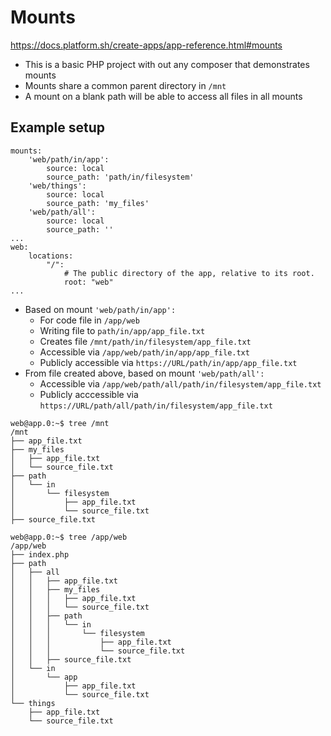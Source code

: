 # Mounts

https://docs.platform.sh/create-apps/app-reference.html#mounts

- This is a basic PHP project with out any composer that demonstrates mounts
- Mounts share a common parent directory in `/mnt`
- A mount on a blank path will be able to access all files in all mounts


## Example setup
```
mounts:
    'web/path/in/app':
        source: local
        source_path: 'path/in/filesystem'
    'web/things':
        source: local
        source_path: 'my_files'
    'web/path/all':
        source: local
        source_path: ''    
...
web:
    locations:
        "/":
            # The public directory of the app, relative to its root.
            root: "web"
...
```

- Based on mount `'web/path/in/app':`
   - For code file in `/app/web`
   - Writing file to `path/in/app/app_file.txt`
   - Creates file `/mnt/path/in/filesystem/app_file.txt`
   - Accessible via `/app/web/path/in/app/app_file.txt`
   - Publicly accessible via `https://URL/path/in/app/app_file.txt`
- From file created above, based on mount `'web/path/all':`
   - Accessible via `/app/web/path/all/path/in/filesystem/app_file.txt`
   - Publicly acccessible via `https://URL/path/all/path/in/filesystem/app_file.txt`


```
web@app.0:~$ tree /mnt
/mnt
├── app_file.txt
├── my_files
│   ├── app_file.txt
│   └── source_file.txt
├── path
│   └── in
│       └── filesystem
│           ├── app_file.txt
│           └── source_file.txt
├── source_file.txt
```

```
web@app.0:~$ tree /app/web
/app/web
├── index.php
├── path
│   ├── all
│   │   ├── app_file.txt
│   │   ├── my_files
│   │   │   ├── app_file.txt
│   │   │   └── source_file.txt
│   │   ├── path
│   │   │   └── in
│   │   │       └── filesystem
│   │   │           ├── app_file.txt
│   │   │           └── source_file.txt
│   │   ├── source_file.txt
│   └── in
│       └── app
│           ├── app_file.txt
│           └── source_file.txt
└── things
    ├── app_file.txt
    └── source_file.txt
```